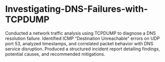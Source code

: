 # Investigating-DNS-Failures-with-TCPDUMP
Conducted a network traffic analysis using TCPDUMP to diagnose a DNS resolution failure. Identified ICMP “Destination Unreachable” errors on UDP port 53, analyzed timestamps, and correlated packet behavior with DNS service disruption. Produced a structured incident report detailing findings, potential causes, and recommended mitigations.
